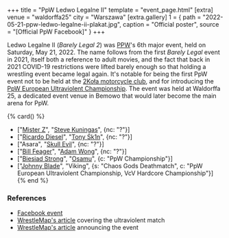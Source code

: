 +++
title = "PpW Ledwo Legalne II"
template = "event_page.html"
[extra]
venue = "waldorffa25"
city = "Warszawa"
[extra.gallery]
1 = { path = "2022-05-21-ppw-ledwo-legalne-ii-plakat.jpg", caption = "Official poster", source = "[Official PpW Facebook]" }
+++

Ledwo Legalne II (_Barely Legal 2_) was [PPW](@/o/ppw.md)'s 6th major event, held on Saturday, May 21, 2022. The name follows from the first _Barely Legal_ event in 2021, itself both a reference to adult movies, and the fact that back in 2021 COVID-19 restrictions were lifted barely enough so that holding a wrestling event became legal again.
It's notable for being the first PpW event not to be held at the [2Koła motorcycle club](@/v/2kola.md), and for introducing the [PpW European Ultraviolent Championship](@/o/ppw.md#championships).
The event was held at Waldorffa 25, a dedicated event venue in Bemowo that would later become the main arena for PpW.


{% card() %}
- ["[Mister Z](@/w/mister-z.md)", "[Steve Kuningas](@/w/steve-kuningas.md)", {nc: "?"}]
- ["[Ricardo Diesel](@/w/ricardo-diesel.md)", "[Tony Sk1n](@/w/tony-sk1n.md)", {nc: "?"}]
- ["Asara", "[Skull Evil](@/w/skull-evil.md)", {nc: "?"}]
- ["[Bill Feager](@/w/feager.md)", "[Adam Wong](@/w/adam-wong.md)", {nc: "?"}]
- ["[Biesiad Strong](@/w/biesiad.md)", "[Osamu](@/w/osamu.md)", {c: "PpW Championship"}]
- ["[Johnny Blade](@/w/johnny-blade.md)", "Viking", {s: "Chaos Gods Deathmatch", c: "PpW
      European Ultraviolent Championship, VcV Hardcore Championship"}]
{% end %}

### References

* [Facebook event](https://www.facebook.com/events/1117782402125287/)
* [WrestleMap's article](https://www.wrestlemap.com/news/p1e7040pmjt9uwctkin6cod0xwqj1k) covering the ultraviolent match
* [WrestleMap's article](https://www.wrestlemap.com/news/mxrf1jwfu9v4hp21pmf7ws40yb76qk) announcing the event
